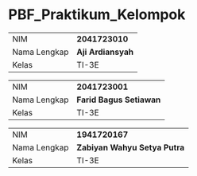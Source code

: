 # PBF_Praktikum_Kelompok
 
|  |  |
|--|--|
| NIM | **2041723010** |
| Nama Lengkap | **Aji Ardiansyah** |
| Kelas | TI-3E |

|  |  |
|--|--|
| NIM | **2041723001** |
| Nama Lengkap | **Farid Bagus Setiawan** |
| Kelas | TI-3E |

|  |  |
|--|--|
| NIM | **1941720167** |
| Nama Lengkap | **Zabiyan Wahyu Setya Putra** |
| Kelas | TI-3E |
